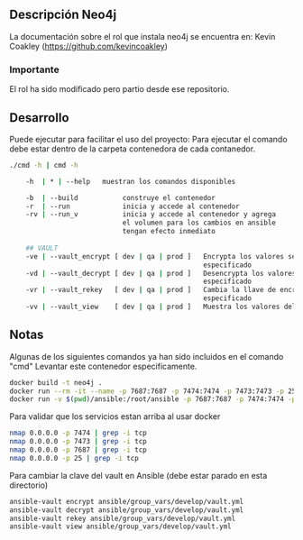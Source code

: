 ## Descripción Neo4j

La documentación sobre el rol que instala neo4j se encuentra en:
Kevin Coakley (https://github.com/kevincoakley)
### Importante
El rol ha sido modificado pero partio desde ese repositorio.

## Desarrollo

Puede ejecutar  para facilitar el uso del proyecto:
Para ejecutar el comando debe estar dentro de la carpeta contenedora de cada contanedor.
```sh
./cmd -h | cmd -h
```
```sh
    -h  | * | --help   muestran los comandos disponibles

    -b  | --build           construye el contenedor                         (docker build)
    -r  | --run             inicia y accede al contenedor                   (docker run -it)
    -rv | --run_v           inicia y accede al contenedor y agrega          (docker exec -it)
                            el volumen para los cambios en ansible
                            tengan efecto inmediato
    
    ## VAULT
    -ve | --vault_encrypt [ dev | qa | prod ]   Encrypta los valores sensibles del ambiente     (ansible-vault encrypt)
                                                especificado
    -vd | --vault_decrypt [ dev | qa | prod ]   Desencrypta los valores sensibles del ambiente  (ansible-vault decrypt)
                                                especificado
    -vr | --vault_rekey   [ dev | qa | prod ]   Cambia la llave de encryptación del ambiente    (ansible-vault rekey)
                                                especificado
    -vv | --vault_view    [ dev | qa | prod ]   Muestra los valores del ambiente especificado   (ansible-vault view)
```

## Notas

Algunas de los siguientes comandos ya han sido incluidos en el comando "cmd"
Levantar este contenedor especificamente.
```sh
docker build -t neo4j .
docker run --rm -it --name -p 7687:7687 -p 7474:7474 -p 7473:7473 -p 25:22 neo4j neo4j
docker run -v $(pwd)/ansible:/root/ansible -p 7687:7687 -p 7474:7474 -p 7473:7473 -p 25:22 --rm -it --name neo4j neo4j
```

Para validar que los servicios estan arriba al usar docker
```sh
nmap 0.0.0.0 -p 7474 | grep -i tcp
nmap 0.0.0.0 -p 7473 | grep -i tcp
nmap 0.0.0.0 -p 7687 | grep -i tcp
nmap 0.0.0.0 -p 25 | grep -i tcp
```

Para cambiar la clave del vault en Ansible (debe estar parado en esta directorio)
```sh
ansible-vault encrypt ansible/group_vars/develop/vault.yml
ansible-vault decrypt ansible/group_vars/develop/vault.yml
ansible-vault rekey ansible/group_vars/develop/vault.yml
ansible-vault view ansible/group_vars/develop/vault.yml
```
